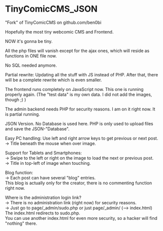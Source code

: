 # TinyComicCMS_JSON

"Fork" of TinyComicCMS on github.com/ben0bi

Hopefully the most tiny webcomic CMS and Frontend. 

NOW it's gonna be tiny.

All the php files will vanish except for the ajax ones,
which will reside as functions in ONE file now.

No SQL needed anymore.

Partial rewrite: Updating all the stuff with JS instead of PHP.
After that, there will be a complete rewrite which is even smaller.

The frontend runs completely on JavaScript now.
This one is running properly again.
(The "test data" is my own data. I did not add the images, though ;) )

The admin backend needs PHP for security reasons.
I am on it right now. It is partial running.

JSON Version. No Database is used here. PHP is only used to upload files and
save the JSON-"Database".

Easy PC handling: Use left and right arrow keys to get previous or next post.  
-> Title beneath the mouse when over image.

Support for Tablets and Smartphones:  
-> Swipe to the left or right on the image to load the next or previous post.  
-> Title in top-left of image when touching.  

Blog function:  
-> Each post can have several "blog" entries.  
This blog is actually only for the creator, there is no commenting function right now.

Where is the administration login link?    
-> There is no administration link (right now) for security reasons.    
-> Just go to page/_admin/sudo.php or just page/_admin/ (--> index.html)    
		The index.html redirects to sudo.php.    
		You can use another index.html for even more security, so a hacker will find "nothing" there.    
